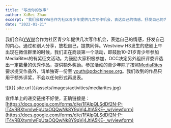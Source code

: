 ```yaml
---
title: "写出你的故事"
author: XiBei Zhao
excerpt: "我们会和YWW合作为社区青少年提供几次写作机会，表达自己的情感，抒发自己的内心。通过和别人分享，放松自己，提携同伴。Westview HS发生的悲剧上午出现在微信群里的时候，我们正在商谈第一个活动，即鼓励10-21岁青少年参加MediaRites的有奖征文活动。为鼓励大家积极参加，OCC决定另外组织评委评选出一定数量的优秀作品，提供额外现金奖励。参加活动的青少年除了按照MediaRites要求提交作品外，请单独寄一份至youth@pdxchinese.org。"
date: "2022-01-21"
---
```


我们会和[YWW](https://willamettewriters.org/)合作为社区青少年提供几次写作机会，表达自己的情感，抒发自己的内心。通过和别人分享，放松自己，提携同伴。Westview HS发生的悲剧上午出现在微信群里的时候，我们正在商谈第一个活动，即鼓励10-21岁青少年参加MediaRites的有奖征文活动。为鼓励大家积极参加，OCC决定另外组织评委评选出一定数量的优秀作品，提供额外奖励。参加活动的青少年除了按照[MediaRites](https://mediarites.org/the-ism-youth-files-second-round-of-submissions/)要求提交作品外，请单独寄一份至 [youth@pdxchinese.org](mailto:youth@pdxchinese.org)。我们收到的作品只用于额外评奖，不会以任何形式再发表。

![]({{ site.url }}/assets/images/activities/mediarites.jpg)

宣传单上的递交链接不好使，正确链接是：[https://docs.google.com/forms/d/e/1FAIpQLSdDf2N-P-lT4vRBXtymIwFpUtaOQQwNk8Y9qVj4JtIA5KE-_w/viewform](https://docs.google.com/forms/d/e/1FAIpQLSdDf2N-P-lT4vRBXtymIwFpUtaOQQwNk8Y9qVj4JtIA5KE-_w/viewform)
